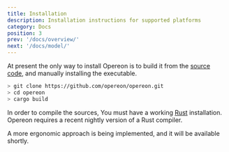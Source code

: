```yaml
---
title: Installation
description: Installation instructions for supported platforms
category: Docs
position: 3
prev: '/docs/overview/'
next: '/docs/model/'
---
```


At present the only way to install Opereon is to build it from the [source code](https://github.com/opereon/opereon.git), and manually installing 
the executable.

```bash
> git clone https://github.com/opereon/opereon.git
> cd opereon
> cargo build
```

In order to compile the sources, You must have a working [Rust](https://rust-lang.org) installation. Opereon requires
a recent nightly version of a Rust compiler.

A more ergonomic approach is being implemented, and it will be available shortly.

